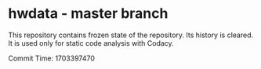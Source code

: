 # hwdata - master branch

This repository contains frozen state of the repository.
Its history is cleared. It is used only for static code
analysis with Codacy.

Commit Time: 1703397470